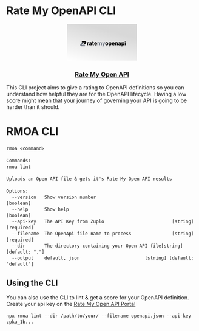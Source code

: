 # Rate My OpenAPI CLI

<p align="center">
  <a href="https://ratemyopenapi.com/">
    <img src="https://github.com/zuplo/rate-my-openapi/blob/main/assets/gh-header.png" height="96">
    <h3 align="center">Rate My Open API</h3>
  </a>
</p>

This CLI project aims to give a rating to OpenAPI definitions so you can understand
how helpful they are for the OpenAPI lifecycle. Having a low score might mean
that your journey of governing your API is going to be harder than it should.

# RMOA CLI

```
rmoa <command>

Commands:
rmoa lint

Uploads an Open API file & gets it's Rate My Open API results

Options:
  --version   Show version number                                      [boolean]
  --help      Show help                                                [boolean]
  --api-key   The API Key from Zuplo                         [string] [required]
  --filename  The OpenApi file name to process               [string] [required]
  --dir       The directory containing your Open API file[string] [default: "."]
  --output    default, json                        [string] [default: "default"]
```

## Using the CLI

You can also use the CLI to lint & get a score for your OpenAPI definition.
Create your api key on the [Rate My Open API Portal](https://api.ratemyopenapi.com/docs)

```
npx rmoa lint --dir /path/to/your/ --filename openapi.json --api-key zpka_1b...
```

